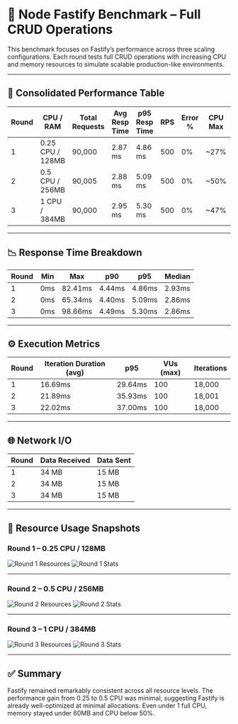 
# 🚀 Node Fastify Benchmark – Full CRUD Operations

This benchmark focuses on Fastify’s performance across three scaling configurations. Each round tests full CRUD operations with increasing CPU and memory resources to simulate scalable production-like environments.

---

## 🧪 Consolidated Performance Table

| Round | CPU / RAM        | Total Requests | Avg Resp Time | p95 Resp Time | RPS | Error % | CPU Max | Mem Max |
| ----- | ---------------- | -------------- | ------------- | ------------- | --- | ------- | ------- | ------- |
| 1     | 0.25 CPU / 128MB | 90,000         | 2.87 ms       | 4.86 ms       | 500 | 0%      | ~27%    | ~48MB   |
| 2     | 0.5 CPU / 256MB  | 90,005         | 2.88 ms       | 5.09 ms       | 500 | 0%      | ~50%    | ~49MB   |
| 3     | 1 CPU / 384MB    | 90,000         | 2.95 ms       | 5.30 ms       | 500 | 0%      | ~47%    | ~51MB   |

---

## 📉 Response Time Breakdown

| Round | Min | Max     | p90    | p95    | Median |
| ----- | --- | ------- | ------ | ------ | ------ |
| 1     | 0ms | 82.41ms | 4.44ms | 4.86ms | 2.93ms |
| 2     | 0ms | 65.34ms | 4.40ms | 5.09ms | 2.86ms |
| 3     | 0ms | 98.66ms | 4.49ms | 5.30ms | 2.86ms |

---

## ⚙️ Execution Metrics

| Round | Iteration Duration (avg) | p95     | VUs (max) | Iterations |
| ----- | ------------------------ | ------- | --------- | ---------- |
| 1     | 16.69ms                  | 29.64ms | 100       | 18,000     |
| 2     | 21.89ms                  | 35.93ms | 100       | 18,001     |
| 3     | 22.02ms                  | 37.00ms | 100       | 18,000     |

---

## 🌐 Network I/O

| Round | Data Received | Data Sent |
| ----- | ------------- | --------- |
| 1     | 34 MB         | 15 MB     |
| 2     | 34 MB         | 15 MB     |
| 3     | 34 MB         | 15 MB     |

---

## 📸 Resource Usage Snapshots

### Round 1 – 0.25 CPU / 128MB
![Round 1 Resources](./first-draft-round-1-resources.png)
![Round 1 Stats](./first-draft-round-1-stats.png)

---

### Round 2 – 0.5 CPU / 256MB
![Round 2 Resources](./first-draft-round-2-resources.png)
![Round 2 Stats](./first-draft-round-2-stats.png)

---

### Round 3 – 1 CPU / 384MB
![Round 3 Resources](./first-draft-round-3-resources.png)
![Round 3 Stats](./first-draft-round-3-stats.png)

---

## ✅ Summary

Fastify remained remarkably consistent across all resource levels. The performance gain from 0.25 to 0.5 CPU was minimal, suggesting Fastify is already well-optimized at minimal allocations. Even under 1 full CPU, memory stayed under 60MB and CPU below 50%.

